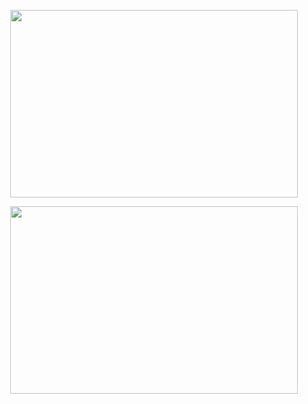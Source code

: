 <p align="center">
  <img width="460" height="300" src="https://github-readme-stats.vercel.app/api?username=fahirmdz&show_icons=true&theme=tokyonight">
</p>

<p align="center">
  <a href="https://linkedin.com/in/fahirmdz" target="_blank">
   <img width="460" height="300" src="">
  </a>
</p>

